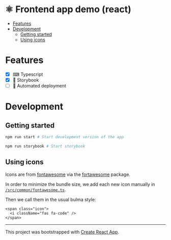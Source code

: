 # ⚛ Frontend app demo (react) <!-- omit in toc -->

- [Features](#features)
- [Development](#development)
  - [Getting started](#getting-started)
  - [Using icons](#using-icons)

# Features

- [x] ⌨ Typescript
- [x] 📘 Storybook
- [ ] 🐋 Automated deployment

# Development

## Getting started

```bash
npm run start # Start development version of the app

npm run storybook # Start storybook
```

## Using icons

Icons are from [fontawesome](https://fontawesome.com/) via the
[fortawesome](https://www.npmjs.com/package/@fortawesome/react-fontawesome) package.

In order to minimize the bundle size, we add each new icon manually in
[`/src/common/fontawesome.ts`](/src/common/fontawesome.ts).

Then we call them in the usual bulma style:

```tsx
<span class="icon">
  <i className="fas fa-code" />
</span>
```

---

This project was bootstrapped with [Create React App](https://github.com/facebook/create-react-app).
